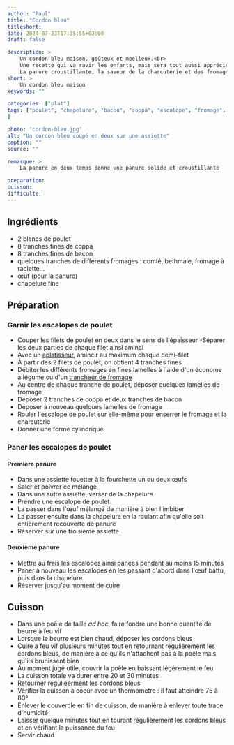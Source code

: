 ```yaml
---
author: "Paul"
title: "Cordon bleu"
titleshort:
date: 2024-07-23T17:35:55+02:00
draft: false

description: >
    Un cordon bleu maison, goûteux et moelleux.<br>
    Une recette qui va ravir les enfants, mais sera tout aussi appréciée par les grands.<br>
    La panure croustillante, la saveur de la charcuterie et des fromages fondus exhaussent le goût des escalopes de poulet.
short: >
    Un cordon bleu maison
keywords: ""

categories: ["plat"]
tags: ["poulet", "chapelure", "bacon", "coppa", "escalope", "fromage", "comté", "bethmale", "raclette"
]

photo: "cordon-bleu.jpg"
alt: "Un cordon bleu coupé en deux sur une assiette"
caption: ""
source: ""

remarque: >
    La panure en deux temps donne une panure solide et croustillante

preparation: 
cuisson: 
difficulte:
---
```



## Ingrédients
- 2 blancs de poulet
- 8 tranches fines de coppa
- 8 tranches fines de bacon
- quelques tranches de différents fromages : comté, bethmale, fromage à raclette...
- &oelig;uf (pour la panure)
- chapelure fine

## Préparation
### Garnir les escalopes de poulet
- Couper les filets de poulet en deux dans le sens de l'épaisseur
-Séparer les deux parties de chaque filet ainsi aminci
- Avec un [aplatisseur](https://www.latoquedor.com/attendrisseur-a-viande/403-attendrisseur-a-viande-en-inox-2-kg.html), amincir au maximum chaque demi-filet
- À partir des 2 filets de poulet, on obtient 4 tranches fines
- Débiter les différents fromages en fines lamelles à l'aide d'un économe à légume ou d'un [trancheur de fromage](https://www.amazon.fr/BOSKA-Coupe-fromage-Copenhagen-Fromages-220x74x20/dp/B074PY3X5V/ref=asc_df_B074PY3X5V/?tag=googshopfr-21&linkCode=df0&hvadid=701461380940&hvpos=&hvnetw=g&hvrand=596702554762553585&hvpone=&hvptwo=&hvqmt=&hvdev=c&hvdvcmdl=&hvlocint=&hvlocphy=9040825&hvtargid=pla-456419013809&psc=1&mcid=b5f1d4e88bcd37bc9cbacdf48ecc3bdb&gad_source=1)
- Au centre de chaque tranche de poulet, déposer quelques lamelles de fromage
- Déposer 2 tranches de coppa et deux tranches de bacon
- Déposer à nouveau quelques lamelles de fromage
- Rouler l'escalope de poulet sur elle-même pour enserrer le fromage et la charcuterie
- Donner une forme cylindrique

### Paner les escalopes de poulet
#### Première panure
- Dans une assiette fouetter à la fourchette un ou deux &oelig;ufs
- Saler et poivrer ce mélange
- Dans une autre assiette, verser de la chapelure
- Prendre une escalope de poulet
- La passer dans l'&oelig;uf mélangé de manière à bien l'imbiber
- La passer ensuite dans la chapelure en la roulant afin qu'elle soit entièrement recouverte de panure
- Réserver sur une troisième assiette
#### Deuxième panure
- Mettre au frais les escalopes ainsi panées pendant au moins 15 minutes
- Paner à nouveau les escalopes en les passant d'abord dans l'&oelig;uf battu, puis dans la chapelure
- Réserver jusqu'au moment de cuire
## Cuisson
- Dans une poêle de taille *ad hoc*, faire fondre une bonne quantité de beurre à feu vif
- Lorsque le beurre est bien chaud, déposer les cordons bleus
- Cuire à feu vif plusieurs minutes tout en retournant régulièrement les cordons bleus, de manière à ce qu'ils n'attachent pas à la poêle mais qu'ils brunissent bien
- Au moment jugé utile, couvrir la poêle en baissant légèrement le feu
- La cuisson totale va durer entre 20 et 30 minutes
- Retourner régulièerment les cordons bleus
- Vérifier la cuisson à coeur avec un thermomètre : il faut atteindre 75 à 80°
- Enlever le couvercle en fin de cuisson, de manière à enlever toute trace d'humidité
- Laisser quelque minutes tout en tourant régulièrement les cordons bleus et en vérifiant la puissance du feu
- Servir chaud
